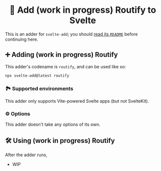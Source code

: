 <h1 align="center">🎀 Add (work in progress) Routify to Svelte</h1>

This is an adder for `svelte-add`; you should [read its `README`](https://github.com/svelte-add/svelte-add#readme) before continuing here.

## ➕ Adding (work in progress) Routify

This adder's codename is `routify`, and can be used like so:

```sh
npx svelte-add@latest routify
```

### 🏞 Supported environments

This adder only supports Vite-powered Svelte apps (but not SvelteKit).

### ⚙️ Options

This adder doesn't take any options of its own.

## 🛠 Using (work in progress) Routify

After the adder runs,

- WIP
